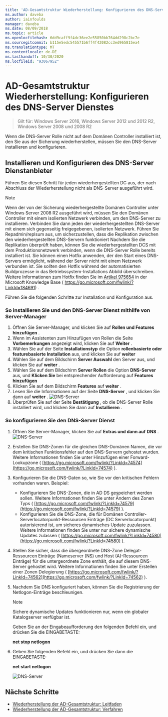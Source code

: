 ```yaml
---
title: 'AD-Gesamtstruktur Wiederherstellung: Konfigurieren des DNS-Server'
ms.author: daveba
author: iainfoulds
manager: daveba
ms.date: 08/09/2018
ms.topic: article
ms.openlocfilehash: 6dd9caff9f4dc36ee2e55850bb764dd298c2bc7e
ms.sourcegitcommit: b115e5edc545571b6ff4f42082cc3ed965815ea4
ms.translationtype: MT
ms.contentlocale: de-DE
ms.lasthandoff: 10/30/2020
ms.locfileid: "93067952"
---
```

# <a name="ad-forest-recovery---configuring-the-dns-server-service"></a>AD-Gesamtstruktur Wiederherstellung: Konfigurieren des DNS-Server Dienstes

>Gilt für: Windows Server 2016, Windows Server 2012 und 2012 R2, Windows Server 2008 und 2008 R2

Wenn die DNS-Server Rolle nicht auf dem Domänen Controller installiert ist, den Sie aus der Sicherung wiederherstellen, müssen Sie den DNS-Server installieren und konfigurieren.

## <a name="install-and-configure-the-dns-server-service"></a>Installieren und Konfigurieren des DNS-Server Dienstanbieter

Führen Sie diesen Schritt für jeden wiederhergestellten DC aus, der nach Abschluss der Wiederherstellung nicht als DNS-Server ausgeführt wird.

> [!NOTE]
> Wenn der von der Sicherung wiederhergestellte Domänen Controller unter Windows Server 2008 R2 ausgeführt wird, müssen Sie den Domänen Controller mit einem isolierten Netzwerk verbinden, um den DNS-Server zu installieren. Verbinden Sie dann jeden der wiederhergestellten DNS-Server mit einem sich gegenseitig freigegebenen, isolierten Netzwerk. Führen Sie Repadmin/replsum aus, um sicherzustellen, dass die Replikation zwischen den wiederhergestellten DNS-Servern funktioniert Nachdem Sie die Replikation überprüft haben, können Sie die wiederhergestellten DCS mit dem Produktionsnetzwerk verbinden, wenn die DNS-Server Rolle bereits installiert ist. Sie können einen Hotfix anwenden, der den Start eines DNS-Servers ermöglicht, während der Server nicht mit einem Netzwerk verbunden ist. Sie sollten den Hotfix während der automatisierten Buildprozesse in das Betriebssystem-Installations Abbild überschreiben. Weitere Informationen zum Hotfix finden Sie im [Artikel 975654](https://go.microsoft.com/fwlink/?LinkId=184691) in der Microsoft Knowledge Base ( https://go.microsoft.com/fwlink/?LinkId=184691) .

Führen Sie die folgenden Schritte zur Installation und Konfiguration aus.

### <a name="to-install-and-the-dns-server-service-using-server-manager"></a>So installieren Sie und den DNS-Server Dienst mithilfe von Server-Manager

1. Öffnen Sie Server-Manager, und klicken Sie auf **Rollen und Features hinzufügen** .
2. Wenn im Assistenten zum Hinzufügen von Rollen die Seite **Vorbemerkungen** angezeigt wird, klicken Sie auf **Weiter** .
3. Wählen Sie auf der Seite **Installationstyp** die Option **rollenbasierte oder featurebasierte Installation** aus, und klicken Sie auf **weiter**
4. Wählen Sie auf dem Bildschirm **Server Auswahl** den Server aus, und klicken Sie auf **weiter** .
5. Wählen Sie auf dem Bildschirm **Server Rollen** die Option **DNS-Server** aus, und **Klicken Sie** bei entsprechender Aufforderung auf **Features hinzufügen**
6. Klicken Sie auf dem Bildschirm **Features** auf **weiter** .
7. Lesen Sie die Informationen auf der Seite **DNS-Server** , und klicken Sie dann auf **weiter** .
   ![DNS-Server](media/AD-Forest-Recovery-Configure-DNS/dns1.png)
8. Überprüfen Sie auf der Seite **Bestätigung** , ob die DNS-Server Rolle installiert wird, und klicken Sie dann auf **Installieren** .

### <a name="to-configure-the-dns-server-service"></a>So konfigurieren Sie den DNS-Server Dienst

1. Öffnen Sie Server-Manager, klicken Sie auf **Extras und dann auf** **DNS** .
   ![DNS-Server](media/AD-Forest-Recovery-Configure-DNS/dns2.png)
2. Erstellen Sie DNS-Zonen für die gleichen DNS-Domänen Namen, die vor dem kritischen Funktionsfehler auf den DNS-Servern gehostet wurden. Weitere Informationen finden Sie unter Hinzufügen einer Forward-Lookupzone ( [https://go.microsoft.com/fwlink/?LinkId=74574](https://go.microsoft.com/fwlink/?LinkId=74574) ).
3. Konfigurieren Sie die DNS-Daten so, wie Sie vor den kritischen Fehlern vorhanden waren. Beispiel:

   - Konfigurieren Sie DNS-Zonen, die in AD DS gespeichert werden sollen. Weitere Informationen finden Sie unter Ändern des Zonen Typs ( [https://go.microsoft.com/fwlink/?LinkId=74579](https://go.microsoft.com/fwlink/?LinkId=74579) ).
   - Konfigurieren Sie die DNS-Zone, die für Domänen Controller-Serverlocatorpunkt-Ressourcen Einträge (DC Serverlocatorpunkt) autorisierend ist, um sicheres dynamisches Update zuzulassen. Weitere Informationen finden Sie unter nur sichere dynamische Updates zulassen ( [https://go.microsoft.com/fwlink/?LinkId=74580](https://go.microsoft.com/fwlink/?LinkId=74580) ).

4. Stellen Sie sicher, dass die übergeordnete DNS-Zone Delegat-Ressourcen Einträge (Nameserver (NS) und Host (A)-Ressourcen Einträge) für die untergeordnete Zone enthält, die auf diesem DNS-Server gehostet wird. Weitere Informationen finden Sie unter Erstellen einer Zonen Delegierung ( [https://go.microsoft.com/fwlink/?LinkId=74562](https://go.microsoft.com/fwlink/?LinkId=74562) ).
5. Nachdem Sie DNS konfiguriert haben, können Sie die Registrierung der Netlogon-Einträge beschleunigen.

   > [!NOTE]
   > Sichere dynamische Updates funktionieren nur, wenn ein globaler Katalogserver verfügbar ist.

   Geben Sie an der Eingabeaufforderung den folgenden Befehl ein, und drücken Sie die EINGABETASTE:

   **net stop netlogon**

6. Geben Sie folgenden Befehl ein, und drücken Sie dann die EINGABETASTE:

   **net start netlogon**

   ![DNS-Server](media/AD-Forest-Recovery-Configure-DNS/dns3.png)

## <a name="next-steps"></a>Nächste Schritte

- [Wiederherstellung der AD-Gesamtstruktur: Leitfaden](AD-Forest-Recovery-Guide.md)
- [Wiederherstellung der AD-Gesamtstruktur: Verfahren](AD-Forest-Recovery-Procedures.md)
